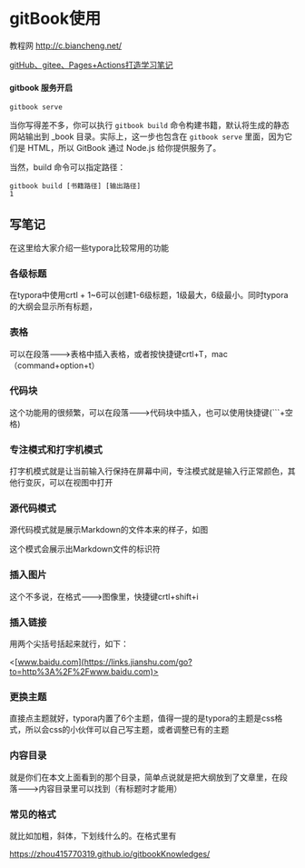 # gitBook使用

教程网 http://c.biancheng.net/

[gitHub、gitee、Pages+Actions打造学习笔记](gitHub、gitee、Pages+Actions打造学习笔记.md)

#### gitbook 服务开启

```gitbook serve ```

当你写得差不多，你可以执行 `gitbook build` 命令构建书籍，默认将生成的静态网站输出到 _book 目录。实际上，这一步也包含在 `gitbook serve` 里面，因为它们是 HTML，所以 GitBook 通过 Node.js 给你提供服务了。

当然，build 命令可以指定路径：

```shell
gitbook build [书籍路径] [输出路径]
1
```



## 写笔记

在这里给大家介绍一些typora比较常用的功能

### 各级标题

在typora中使用crtl + 1~6可以创建1-6级标题，1级最大，6级最小。同时typora的大纲会显示所有标题，

### 表格

可以在段落--->表格中插入表格，或者按快捷键crtl+T，mac（command+option+t）

### 代码块

这个功能用的很频繁，可以在段落--->代码块中插入，也可以使用快捷键(```+空格)

### 专注模式和打字机模式

打字机模式就是让当前输入行保持在屏幕中间，专注模式就是输入行正常颜色，其他行变灰，可以在视图中打开

### 源代码模式

源代码模式就是展示Markdown的文件本来的样子，如图

这个模式会展示出Markdown文件的标识符

### 插入图片

这个不多说，在格式--->图像里，快捷键crtl+shift+i

### 插入链接

用两个尖括号括起来就行，如下：

<[www.baidu.com](https://links.jianshu.com/go?to=http%3A%2F%2Fwww.baidu.com)>

### 更换主题

直接点主题就好，typora内置了6个主题，值得一提的是typora的主题是css格式，所以会css的小伙伴可以自己写主题，或者调整已有的主题

### 内容目录

就是你们在本文上面看到的那个目录，简单点说就是把大纲放到了文章里，在段落--->内容目录里可以找到（有标题时才能用）

### 常见的格式

就比如加粗，斜体，下划线什么的。在格式里有

https://zhou415770319.github.io/gitbookKnowledges/
